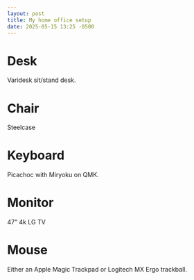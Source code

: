 ```yaml
---
layout: post
title: My home office setup
date: 2025-05-15 13:25 -0500
---
```


# Desk

Varidesk sit/stand desk.

# Chair

Steelcase

# Keyboard

Picachoc with Miryoku on QMK.

# Monitor

47” 4k LG TV

# Mouse

Either an Apple Magic Trackpad or Logitech MX Ergo trackball.
